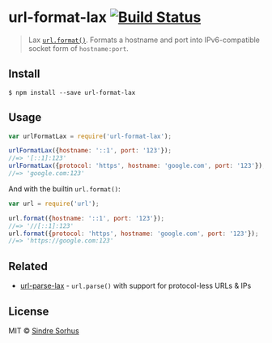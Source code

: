 # url-format-lax [![Build Status](https://travis-ci.org/sindresorhus/url-format-lax.svg?branch=master)](https://travis-ci.org/sindresorhus/url-format-lax)

> Lax [`url.format()`](https://nodejs.org/docs/latest/api/url.html#url_url_format_urlobj). Formats a hostname and port into IPv6-compatible socket form of `hostname:port`.


## Install

```
$ npm install --save url-format-lax
```


## Usage

```js
var urlFormatLax = require('url-format-lax');

urlFormatLax({hostname: '::1', port: '123'});
//=> '[::1]:123'
urlFormatLax({protocol: 'https', hostname: 'google.com', port: '123'});
//=> 'google.com:123'
```

And with the builtin `url.format()`:

```js
var url = require('url');

url.format({hostname: '::1', port: '123'});
//=> '//[::1]:123'
url.format({protocol: 'https', hostname: 'google.com', port: '123'});
//=> 'https://google.com:123'
```


## Related

- [url-parse-lax](https://github.com/sindresorhus/url-parse-lax) - `url.parse()` with support for protocol-less URLs & IPs


## License

MIT © [Sindre Sorhus](http://sindresorhus.com)
